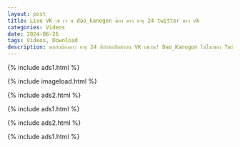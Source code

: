 ```yaml
---
layout: post
title: Live VK เซ เว่ น dao_kanogon น้อง ดาว อายุ 24 twitter ดาว vk
categories: Videos
date: 2024-06-26
tags: Videos, Download
description: พบกับน้องดาว อายุ 24 ที่กำลังเปิดตัวบน VK เซเว่น! Dao_Kanogon ในโลกของ Twitter ด้วยความสุขและความสนุกสุดขีดที่ไม่ควรพลาด!
---
```

{% include ads1.html %}

{% include imageload.html %}

{% include ads2.html %}

{% include ads1.html %}

{% include ads2.html %}

{% include ads1.html %}

